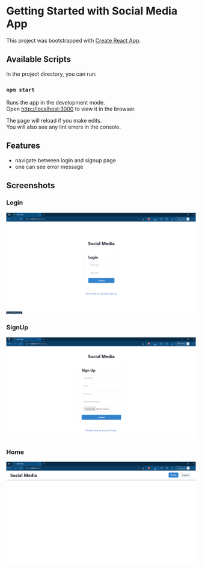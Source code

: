 # Getting Started with Social Media App

This project was bootstrapped with [Create React App](https://github.com/facebook/create-react-app).

## Available Scripts

In the project directory, you can run:

### `npm start`

Runs the app in the development mode.\
Open [http://localhost:3000](http://localhost:3000) to view it in the browser.

The page will reload if you make edits.\
You will also see any lint errors in the console.

## Features

-   navigate between login and signup page
-   one can see error message

## Screenshots

### Login

![Login Page](./Screenshots/Loing.png)

### SignUp

![SignUp Page](./Screenshots/Signup.png)

### Home

![Home Page](./Screenshots/Home.png)
